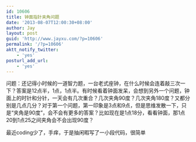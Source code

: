 ```yaml
---
id: 10606
title: 钟面指针夹角问题
date: '2013-08-07T12:00:30+08:00'
author: Jay
layout: post
guid: 'http://www.jayxu.com/?p=10606'
permalink: '/?p=10606'
aktt_notify_twitter:
    - 'yes'
posturl_add_url:
    - 'yes'
---
```




问题：还记得小时候的一道智力题，一台老式座钟，在什么时候会连着敲三次一下？答案是12点半，1点，1点半。有时候看着钟面发呆，会想到另外一个问题，钟面上的时针和分针，一天会有几次重合？几次夹角90度？几次夹角180度？又都分别是几点几分？对于第一个问题，第一印象是3点和9点，但是思维发散一下，只是“夹角是90度”，会不会有更多的答案？比如现在是1点18分，看看钟面，那1点20到1点25之间夹角会不会出现90度？

最近coding少了，手痒，于是抽闲暇写了一小段代码，很简单